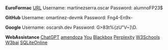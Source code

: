 **EuroFormac**
    [URL](https://campusfp.euroformac.com/)
    Username: martinezserra.oscar
    Password: alumnoFP23$

**GitHub**
    Username: omartinez-devmk
    Password: Fng4-En9x-

**Google**
    Username: oscarsh.dev
    Password: G>83t%{zU"V~]\D.

**WebAssistance**
    [ChatGPT](https://chatgpt.com/)
    [amendoza](https://github.com/amendoza72)
    [You](https://you.com/)
    [Blackbox](https://www.blackbox.ai/)
    [Perplexity](https://www.perplexity.ai/)
    [W3Schools](https://www.w3schools.com/)
    [W3bai](https://www.w3bai.com/)
    [SQLiteOnline](https://sqliteonline.com/)